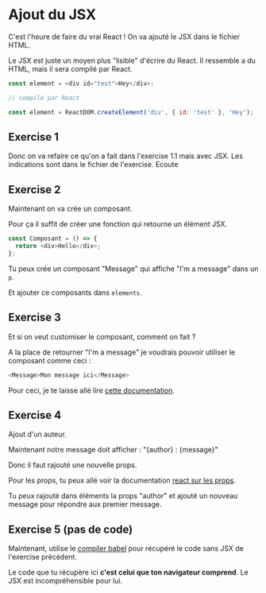 # Ajout du JSX

C'est l'heure de faire du vrai React ! On va ajouté le JSX dans le fichier HTML.

Le JSX est juste un moyen plus "lisible" d'écrire du React. Il ressemble
a du HTML, mais il sera compilé par React.

```js
const element = <div id="test">Hey</div>;

// compilé par React

const element = ReactDOM.createElement('div', { id: 'test' }, 'Hey');
```

## Exercise 1

Donc on va refaire ce qu'on a fait dans l'exercise 1.1 mais avec JSX.
Les indications sont dans le fichier de l'exercise. Ecoute 

## Exercise 2

Maintenant on va crée un composant.

Pour ça il suffit de créer une fonction qui retourne un élément JSX.

```js
const Composant = () => {
  return <div>Hello</div>;
};
```

Tu peux crée un composant "Message" qui affiche "I'm a message" dans un `p`.

Et ajouter ce composants dans `elements`.

## Exercise 3

Et si on veut customiser le composant, comment on fait ?

A la place de retourner "I'm a message" je voudrais pouvoir utiliser le composant
comme ceci :

```js
<Message>Mon message ici</Message>
```

Pour ceci, je te laisse allé lire [cette documentation](https://fr.reactjs.org/docs/glossary.html#propschildren).

## Exercise 4

Ajout d'un auteur.

Maintenant notre message doit afficher : "{author} : {message}"

Donc il faut rajouté une nouvelle props.

Pour les props, tu peux allé voir la documentation [react sur les props](https://fr.reactjs.org/docs/glossary.html#propschildren).

Tu peux rajouté dans éléments la props "author" et ajouté un nouveau message pour répondre aux premier message.

## Exercise 5 (pas de code)

Maintenant, utilise le [compiler babel](https://babeljs.io/repl/) pour récupéré
le code sans JSX de l'exercise précédent.

Le code que tu récupère ici **c'est celui que ton navigateur comprend**. Le JSX est
incompréhensible pour lui.

